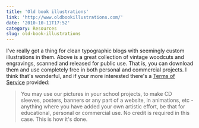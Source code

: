 ```yaml
---
title: 'Old book illustrations'
link: 'http://www.oldbookillustrations.com/'
date: '2010-10-11T17:52'
category: Resources
slug: old-book-illustrations
---
```


I've really got a thing for clean typographic blogs with seemingly custom illustrations in them. Above is a great collection of vintage woodcuts and engravings, scanned and released for public use. That is, you can download them and use completely free in both personal and commercial projects. I think that's wonderful, and if your more interested there's a [Terms of Service](http://www.oldbookillustrations.com/pages/terms-of-use.php?lng=en) provided:

> You may use our pictures in your school projects, to make CD sleeves, posters, banners or any part of a website, in animations, etc - anything where you have added your own artistic effort, be that for educational, personal or commercial use. No credit is required in this case.
This is how it's done.
